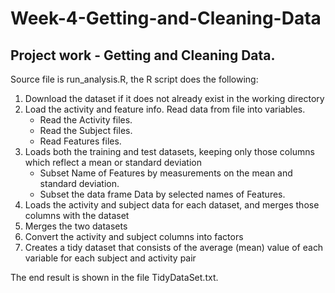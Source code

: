 # Week-4-Getting-and-Cleaning-Data

## Project work - Getting and Cleaning Data. 

  Source file is run_analysis.R, the R script does the following:

1. Download the dataset if it does not already exist in the working directory
2. Load the activity and feature info. Read data from file into variables.
      - Read the Activity files.
      - Read the Subject files.
      - Read Features files.
3. Loads both the training and test datasets, keeping only those columns which reflect a mean or standard deviation
      - Subset Name of Features by measurements on the mean and standard deviation.
      - Subset the data frame Data by selected names of Features.
4. Loads the activity and subject data for each dataset, and merges those columns with the dataset
5. Merges the two datasets
6. Convert the activity and subject columns into factors
7. Creates a tidy dataset that consists of the average (mean) value of each variable for each subject and activity pair

 The end result is shown in the file TidyDataSet.txt.
